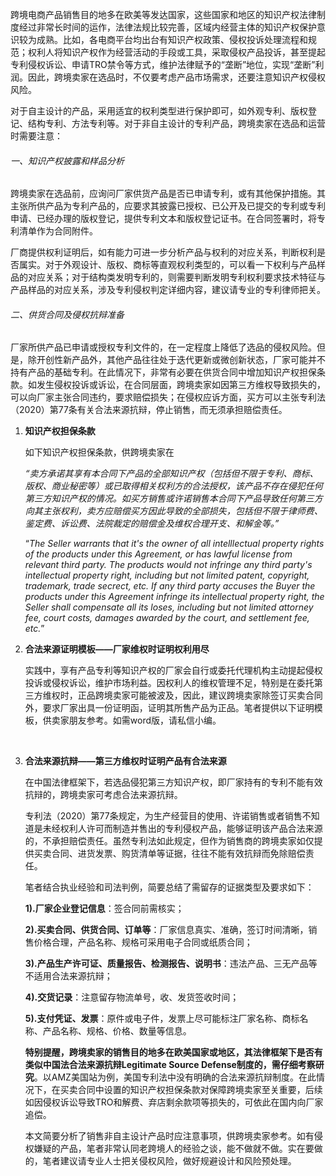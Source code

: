  

跨境电商产品销售目的地多在欧美等发达国家，这些国家和地区的知识产权法律制度经过非常长时间的运作，法律法规比较完善，区域内经营主体的知识产权保护意识较为成熟。比如，各电商平台均出台有知识产权政策、侵权投诉处理流程和规范；权利人将知识产权作为经营活动的手段或工具，采取侵权产品投诉，甚至提起专利侵权诉讼、申请TRO禁令等方式，维护法律赋予的“垄断”地位，实现“垄断”利润。因此，跨境卖家在选品时，不仅要考虑产品市场需求，还要注意知识产权侵权风险。

对于自主设计的产品，采用适宜的权利类型进行保护即可，如外观专利、版权登记、结构专利、方法专利等。对于非自主设计的专利产品，跨境卖家在选品和运营时需要注意：

###### 一、知识产权披露和样品分析

跨境卖家在选品前，应询问厂家供货产品是否已申请专利，或有其他保护措施。其主张所供产品为专利产品的，应要求其披露已授权、已公开及已提交的专利或专利申请、已经办理的版权登记，提供专利文本和版权登记证书。在合同签署时，将专利清单作为合同附件。

厂商提供权利证明后，如有能力可进一步分析产品与权利的对应关系，判断权利是否属实。对于外观设计、版权、商标等直观权利类型的，可以看一下权利与产品样品的对应关系；对于结构类发明专利的，则需要判断发明专利权利要求技术特征与产品样品的对应关系，涉及专利侵权判定详细内容，建议请专业的专利律师把关。

###### 二、供货合同及侵权抗辩准备

厂家所供产品已申请或授权专利文件的，在一定程度上降低了选品的侵权风险。但是，除开创性新产品外，其他产品往往处于迭代更新或微创新状态，厂家可能并不持有产品的基础专利。在此情况下，非常有必要在供货合同中增加知识产权担保条款。如发生侵权投诉或诉讼，在合同层面，跨境卖家如因第三方维权导致损失的，可以向厂家主张合同违约，要求赔偿损失；在侵权应诉方面，买方可以主张专利法（2020）第77条有关合法来源抗辩，停止销售，而无须承担赔偿责任。

1. **知识产权担保条款**
   
   如下知识产权担保条款，供跨境卖家在
   
   *“卖方承诺其享有本合同下产品的全部知识产权（包括但不限于专利、商标、版权、商业秘密等）或已取得相关权利方的合法授权，该产品不存在侵犯任何第三方知识产权的情况。如买方销售或许诺销售本合同下产品导致任何第三方向其主张权利，卖方应赔偿买方因此导致的全部损失，包括但不限于律师费、鉴定费、诉讼费、法院裁定的赔偿金及维权合理开支、和解金等。”*
   
   “*The Seller warrants that it's the owner of all intelllectual property rights of the products under this Agreement, or has lawful license from relevant third party. The products would not infringe any third party's intellectual property right, including but not limited patent, copyright, trademark, trade secrect, etc. If any third party accuses the Buyer the products under this Agreement infringe its intellectual property right, the Seller shall compensate all its loses, including but not limited attorney fee, court costs, damages awarded by the court, and settlement fee, etc.*”

2. **合法来源证明模板——厂家维权时证明权利用尽**
   
   实践中，享有产品专利等知识产权的厂家会自行或委托代理机构主动提起侵权投诉或侵权诉讼，维护市场利益。因权利人的维权管理不足，特别是在委托第三方维权时，正品跨境卖家可能被波及，因此，建议跨境卖家除签订买卖合同外，要求厂家出具一份证明函，证明其所售产品为正品。笔者提供以下证明模板，供卖家朋友参考。如需word版，请私信小编。
   
   <img src="file:///C:/Users/zhoul/AppData/Roaming/marktext/images/2024-07-23-16-14-42-1721722476649.png" title="" alt="" data-align="center">
   
   <img src="file:///C:/Users/zhoul/AppData/Roaming/marktext/images/2024-07-23-16-15-31-1721722523305.png" title="" alt="" data-align="center">

3. **合法来源抗辩——第三方维权时证明产品有合法来源**
   
   在中国法律框架下，若选品侵犯第三方知识产权，即厂家持有的专利不能有效抗辩的，跨境卖家可考虑合法来源抗辩。
   
   专利法（2020）第77条规定，为生产经营目的使用、许诺销售或者销售不知道是未经权利人许可而制造并售出的专利侵权产品，能够证明该产品合法来源的，不承担赔偿责任。虽然专利法如此规定，但作为销售商的跨境卖家如仅提供买卖合同、进货发票、购货清单等证据，往往不能有效抗辩而免除赔偿责任。
   
   笔者结合执业经验和司法判例，简要总结了需留存的证据类型及要求如下：
   
   **1).厂家企业登记信息**：签合同前需核实；
   
   **2).买卖合同、供货合同、订单等**：厂家信息真实、准确，签订时间清晰，销售价格合理，产品名称、规格可采用电子合同或纸质合同；
   
   **3).产品生产许可证、质量报告、检测报告、说明书**：违法产品、三无产品等不适用合法来源抗辩；
   
   **4).交货记录**：注意留存物流单号，收、发货签收时间；
   
   **5).支付凭证、发票**：原件或电子件，发票上尽可能标注厂家名称、商标名称、产品名称、规格、价格、数量等信息。
   
   **特别提醒，跨境卖家的销售目的地多在欧美国家或地区，其法律框架下是否有类似中国法合法来源抗辩Legitimate Source Defense制度的，需仔细考察研究**。以AMZ美国站为例，美国专利法中没有明确的合法来源抗辩制度。在此情况下，在买卖合同中设置的知识产权担保条款对保障跨境卖家至关重要，后续如因侵权诉讼导致TRO和解费、弃店剩余款项等损失的，可依此在国内向厂家追偿。
   
   本文简要分析了销售非自主设计产品时应注意事项，供跨境卖家参考。如有侵权嫌疑的产品，笔者非常认同老跨境人的经验之谈，能不做就不做。实在要做的，笔者建议请专业人士把关侵权风险，做好规避设计和风险预处理。
